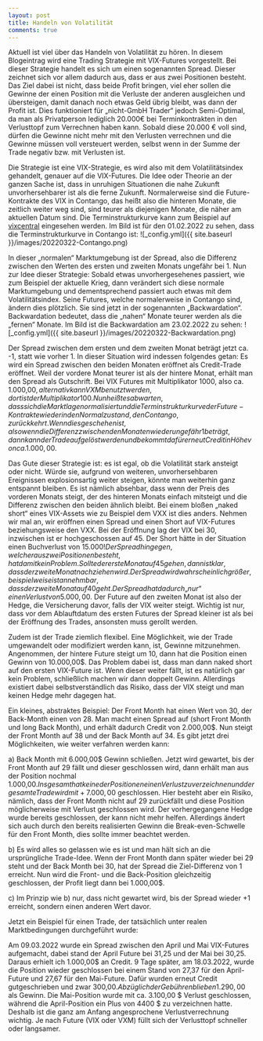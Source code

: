 ```yaml
---
layout: post
title: Handeln von Volatilität
comments: true
---
```


Aktuell ist viel über das Handeln von Volatilität zu hören. In diesem Blogeintrag wird eine Trading Strategie mit VIX-Futures vorgestellt.
Bei dieser Strategie handelt es sich um einen sogenannten Spread. Dieser zeichnet sich vor allem dadurch aus, dass er aus zwei Positionen besteht. 
Das Ziel dabei ist nicht, dass beide Profit bringen, viel eher sollen die Gewinne der einen Position mit die Verluste der anderen ausgleichen und übersteigen, damit danach noch etwas Geld übrig bleibt, was dann der Profit ist. 
Dies funktioniert für „nicht-GmbH Trader“ jedoch Semi-Optimal, da man als Privatperson lediglich 20.000€ bei Terminkontrakten in den Verlusttopf zum Verrechnen haben kann. 
Sobald diese 20.000 € voll sind, dürfen die Gewinne nicht mehr mit den Verlusten verrechnen und die Gewinne müssen voll versteuert werden, selbst wenn in der Summe der Trade negativ bzw. mit Verlusten ist.
 
Die Strategie ist eine VIX-Strategie, es wird also mit dem Volatilitätsindex gehandelt, genauer auf die VIX-Futures. Die Idee oder Theorie an der ganzen Sache ist, dass in unruhigen Situationen die nahe Zukunft unvorhersehbarer ist als die ferne Zukunft. Normalerweise sind die Future-Kontrakte des VIX in Contango, das heißt also die hinteren Monate, die zeitlich weiter weg sind, sind teurer als diejenigen Monate, die näher am aktuellen Datum sind. 
Die Terminstrukturkurve kann zum Beispiel auf <a href="http://vixcentral.com">vixcentral</a> eingesehen werden.
Im Bild ist für den 01.02.2022 zu sehen, dass die Terminstrukturkurve in Contango ist:
![_config.yml]({{ site.baseurl }}/images/20220322-Contango.png)

In dieser „normalen“ Marktumgebung ist der Spread, also die Differenz zwischen den Werten des ersten und zweiten Monats ungefähr bei 1.
Nun zur Idee dieser Strategie: Sobald etwas unvorhergesehenes passiert, wie zum Beispiel der aktuelle Krieg, dann verändert sich diese normale Marktumgebung und dementsprechend passiert auch etwas mit dem Volatilitätsindex. Seine Futures, welche normalerweise in Contango sind, ändern dies plötzlich. Sie sind jetzt in der sogenannten „Backwardation“. Backwardation bedeutet, dass die „nahen“ Monate teurer werden als die „fernen“ Monate.
Im Bild ist die Backwardation am 23.02.2022 zu sehen:
![_config.yml]({{ site.baseurl }}/images/20220322-Backwardation.png)

Der Spread zwischen dem ersten und dem zweiten Monat beträgt jetzt ca. -1, statt wie vorher 1.
In dieser Situation wird indessen folgendes getan: Es wird ein Spread zwischen den beiden Monaten eröffnet als Credit-Trade eröffnet. 
Weil der vordere Monat teurer ist als der hintere Monat, erhält man den Spread als Gutschrift. Bei VIX Futures mit Multiplikator 1000, also ca. 1.000,00$, alternativ kann VXM benutzt werden, dort ist der Multiplikator 100.
Nun heißt es abwarten, dass sich die Marktlage normalisiert und die Terminstrukturkurve der Future-Kontrakte wieder in den Normalzustand, den Contango, zurückkehrt. Wenn dies geschehen ist, also wenn die Differenz zwischen den Monaten wieder ungefähr 1 beträgt, dann kann der Trade aufgelöst werden und bekommt dafür erneut Credit in Höhe von ca. 1.000,00$.


Das Gute dieser Strategie ist: es ist egal, ob die Volatilität stark ansteigt oder nicht. Würde sie, aufgrund von weiteren, unvorhersehbaren Ereignissen explosionsartig weiter steigen, könnte man weiterhin ganz entspannt bleiben. Es ist nämlich absehbar, dass wenn der Preis des vorderen Monats steigt, der des hinteren Monats einfach mitsteigt und die Differenz zwischen den beiden ähnlich bleibt. 
Bei einem bloßen „naked short“ eines VIX-Assets wie zu Beispiel dem VXX ist dies anders. Nehmen wir mal an, wir eröffnen einen Spread und einen Short auf VIX-Futures beziehungsweise den VXX. Bei der Eröffnung lag der VIX bei 30, inzwischen ist er hochgeschossen auf 45. Der Short hätte in der Situation einen Buchverlust von 15.000$! Der Spread hingegen, welcher aus zwei Positionen besteht, hat damit kein Problem. Sollte der erste Monat auf 45 gehen, dann ist klar, dass der zweite Monat nachziehen wird. Der Spread wird wahrscheinlich größer, beispielweise ist annehmbar, dass der zweite Monat auf 40 geht. 
Der Spread hat dadurch „nur“ einen Verlust von 5.000,00$. Der Future auf den zweiten Monat ist also der Hedge, die Versicherung davor, falls der VIX weiter steigt.
Wichtig ist nur, dass vor dem Ablauftdatum des ersten Futures der Spread kleiner ist als bei der Eröffnung des Trades, ansonsten muss gerollt werden.
 
Zudem ist der Trade ziemlich flexibel. Eine Möglichkeit, wie der Trade umgewandelt oder modifiziert werden kann, ist, Gewinne mitzunehmen.
Angenommen, der hintere Future steigt um 10, dann hat die Position einen Gewinn von 10.000,00$. Das Problem dabei ist, dass man dann naked short auf den ersten VIX-Future ist. 
Wenn dieser weiter fällt, ist es natürlich gar kein Problem, schließlich machen wir dann doppelt Gewinn. Allerdings existiert dabei selbstverständlich das Risiko, dass der VIX steigt und man keinen Hedge mehr dagegen hat.

Ein kleines, abstraktes Beispiel:
Der Front Month hat einen Wert von 30, der Back-Month einen von 28. Man macht einen Spread auf (short Front Month und long Back Month), und erhält dadurch Credit von 2.000,00$.
Nun steigt der Front Month auf 38 und der Back Month auf 34. Es gibt jetzt drei Möglichkeiten, wie weiter verfahren werden kann:

a) Back Month mit 6.000,00$ Gewinn schließen. Jetzt wird gewartet, bis der Front Month auf 29 fällt und dieser geschlossen wird, dann erhält man aus der Position nochmal 1.000,00$. 
Insgesamt hat keine der Positionen einen Verlust zu verzeichnen und der gesamte Trade wird mit +7.000,00$ geschlossen. Hier besteht aber ein Risiko, nämlich, dass der Front Month nicht auf 29 zurückfällt und diese Position möglicherweise mit Verlust geschlossen wird. 
Der vorhergegangene Hedge wurde bereits geschlossen, der kann nicht mehr helfen. Allerdings ändert sich auch durch den bereits realisierten Gewinn die Break-even-Schwelle für den Front Month, dies sollte immer beachtet werden.

b) Es wird alles so gelassen wie es ist und man hält sich an die ursprüngliche Trade-Idee. Wenn der Front Month dann später wieder bei 29 steht und der Back Month bei 30, hat der Spread die Ziel-Differenz von 1 erreicht. 
Nun wird die Front- und die Back-Position gleichzeitig geschlossen, der Profit liegt dann bei 1.000,00$.

c) Im Prinzip wie b) nur, dass nicht gewartet wird, bis der Spread wieder +1 erreicht, sondern einen anderen Wert davor.

Jetzt ein Beispiel für einen Trade, der tatsächlich unter realen Marktbedingungen durchgeführt wurde:

Am 09.03.2022 wurde ein Spread zwischen den April und Mai VIX-Futures aufgemacht, dabei stand der April Future bei 31,25 und der Mai bei 30,25. 
Daraus erhielt ich 1.000,00$ an Credit. 9 Tage später, am 18.03.2022, wurde die Position wieder geschlossen bei einem Stand von 27,37 für den April-Future und 27,67 für den Mai-Future. 
Dafür wurden erneut Credit gutgeschrieben und zwar 300,00$. 
Abzüglich der Gebühren blieben 1.290,00$ als Gewinn. Die Mai-Position wurde mit ca. 3.100,00 $ Verlust geschlossen, während die April-Position ein Plus von 4400 $ zu verzeichnen hatte. 
Deshalb ist die ganz am Anfang angesprochene Verlustverrechnung wichtig. Je nach Future (VIX oder VXM) füllt sich der Verlusttopf schneller oder langsamer.


